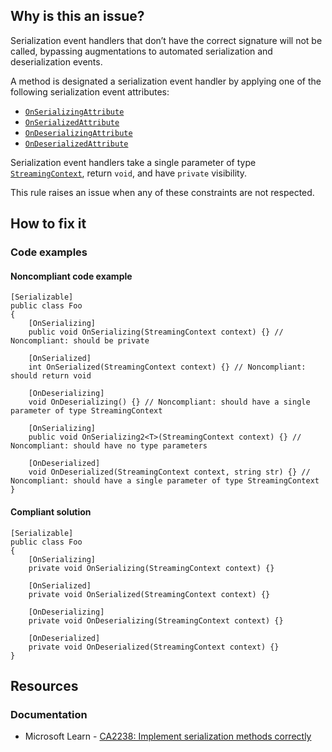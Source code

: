 ## Why is this an issue?

Serialization event handlers that don’t have the correct signature will not be called, bypassing augmentations to automated serialization and
deserialization events.

A method is designated a serialization event handler by applying one of the following serialization event attributes:

-  [`OnSerializingAttribute`](https://learn.microsoft.com/en-us/dotnet/api/system.runtime.serialization.onserializingattribute)
-  [`OnSerializedAttribute`](https://learn.microsoft.com/en-us/dotnet/api/system.runtime.serialization.onserializedattribute)
-  [`OnDeserializingAttribute`](https://learn.microsoft.com/en-us/dotnet/api/system.runtime.serialization.ondeserializingattribute)
-  [`OnDeserializedAttribute`](https://learn.microsoft.com/en-us/dotnet/api/system.runtime.serialization.ondeserializedattribute)

Serialization event handlers take a single parameter of type [`StreamingContext`](https://learn.microsoft.com/en-us/dotnet/api/system.runtime.serialization.streamingcontext), return
`void`, and have `private` visibility.

This rule raises an issue when any of these constraints are not respected.

## How to fix it

### Code examples

#### Noncompliant code example

    [Serializable]
    public class Foo
    {
        [OnSerializing]
        public void OnSerializing(StreamingContext context) {} // Noncompliant: should be private
    
        [OnSerialized]
        int OnSerialized(StreamingContext context) {} // Noncompliant: should return void
    
        [OnDeserializing]
        void OnDeserializing() {} // Noncompliant: should have a single parameter of type StreamingContext
    
        [OnSerializing]
        public void OnSerializing2<T>(StreamingContext context) {} // Noncompliant: should have no type parameters
    
        [OnDeserialized]
        void OnDeserialized(StreamingContext context, string str) {} // Noncompliant: should have a single parameter of type StreamingContext
    }

#### Compliant solution

    [Serializable]
    public class Foo
    {
        [OnSerializing]
        private void OnSerializing(StreamingContext context) {}
    
        [OnSerialized]
        private void OnSerialized(StreamingContext context) {}
    
        [OnDeserializing]
        private void OnDeserializing(StreamingContext context) {}
    
        [OnDeserialized]
        private void OnDeserialized(StreamingContext context) {}
    }

## Resources

### Documentation

-  Microsoft Learn - [CA2238: Implement serialization methods
  correctly](https://learn.microsoft.com/en-us/visualstudio/code-quality/ca2238)